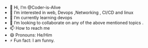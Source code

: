 - 👋 Hi, I’m @Coder-is-Alive
- 👀 I’m interested in web, Devops ,Networking , CI/CD and linux
- 🌱 I’m currently learning devops
- 💞️ I’m looking to collaborate on any of the above mentioned topics . 
- 📫 How to reach me 
- 😄 Pronouns: He/Him
- ⚡ Fun fact: I am funny. 

<!---
Coder-is-Alive/Coder-is-Alive is a ✨ special ✨ repository because its `README.md` (this file) appears on your GitHub profile.
You can click the Preview link to take a look at your changes.
--->
